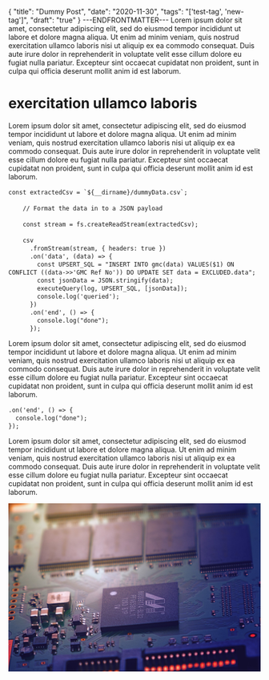 {
  "title": "Dummy Post",
  "date": "2020-11-30",
  "tags": "['test-tag', 'new-tag']",
    "draft": "true"
}
---ENDFRONTMATTER---
Lorem ipsum dolor sit amet, consectetur adipiscing elit, sed do eiusmod tempor incididunt ut labore et dolore magna aliqua. Ut enim ad minim veniam, quis nostrud exercitation ullamco laboris nisi ut aliquip ex ea commodo consequat. Duis aute irure dolor in reprehenderit in voluptate velit esse cillum dolore eu fugiat nulla pariatur. Excepteur sint occaecat cupidatat non proident, sunt in culpa qui officia deserunt mollit anim id est laborum.

# exercitation ullamco laboris

Lorem ipsum dolor sit amet, consectetur adipiscing elit, sed do eiusmod tempor incididunt ut labore et dolore magna aliqua. Ut enim ad minim veniam, quis nostrud exercitation ullamco laboris nisi ut aliquip ex ea commodo consequat. Duis aute irure dolor in reprehenderit in voluptate velit esse cillum dolore eu fugiat nulla pariatur. Excepteur sint occaecat cupidatat non proident, sunt in culpa qui officia deserunt mollit anim id est laborum.

```
const extractedCsv = `${__dirname}/dummyData.csv`;

    // Format the data in to a JSON payload

    const stream = fs.createReadStream(extractedCsv);

    csv
      .fromStream(stream, { headers: true })
      .on('data', (data) => {
        const UPSERT_SQL = "INSERT INTO gmc(data) VALUES($1) ON CONFLICT ((data->>'GMC Ref No')) DO UPDATE SET data = EXCLUDED.data";
        const jsonData = JSON.stringify(data);
        executeQuery(log, UPSERT_SQL, [jsonData]);
        console.log('queried');
      })
      .on('end', () => {
        console.log("done");
      });

```

Lorem ipsum dolor sit amet, consectetur adipiscing elit, sed do eiusmod tempor incididunt ut labore et dolore magna aliqua. Ut enim ad minim veniam, quis nostrud exercitation ullamco laboris nisi ut aliquip ex ea commodo consequat. Duis aute irure dolor in reprehenderit in voluptate velit esse cillum dolore eu fugiat nulla pariatur. Excepteur sint occaecat cupidatat non proident, sunt in culpa qui officia deserunt mollit anim id est laborum.

    .on('end', () => {
      console.log("done");
    });

Lorem ipsum dolor sit amet, consectetur adipiscing elit, sed do eiusmod tempor incididunt ut labore et dolore magna aliqua. Ut enim ad minim veniam, quis nostrud exercitation ullamco laboris nisi ut aliquip ex ea commodo consequat. Duis aute irure dolor in reprehenderit in voluptate velit esse cillum dolore eu fugiat nulla pariatur. Excepteur sint occaecat cupidatat non proident, sunt in culpa qui officia deserunt mollit anim id est laborum.

![alt text](media/photo1.jpg "Logo Title Text 1")
